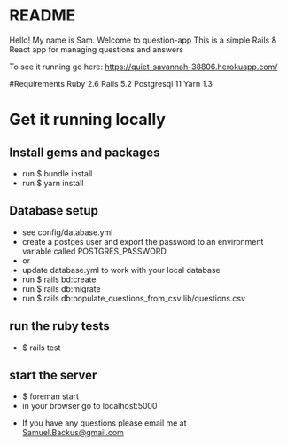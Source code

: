 # README

Hello! My name is Sam. Welcome to question-app
This is a simple Rails & React app for managing questions and answers

To see it running go here: https://quiet-savannah-38806.herokuapp.com/

#Requirements
  Ruby 2.6
  Rails 5.2
  Postgresql 11
  Yarn 1.3

# Get it running locally
## Install gems and packages
  * run $ bundle install
  * run $ yarn install

## Database setup
  * see config/database.yml
  * create a postges user and export the password to an environment variable called  POSTGRES_PASSWORD
  * or
  * update database.yml to work with your local database
  * run $ rails bd:create
  * run $ rails db:migrate
  * run $ rails db:populate_questions_from_csv lib/questions.csv

## run the ruby tests
  * $ rails test

## start the server
  * $ foreman start
  * in your browser go to localhost:5000

- If you have any questions please email me at Samuel.Backus@gmail.com
